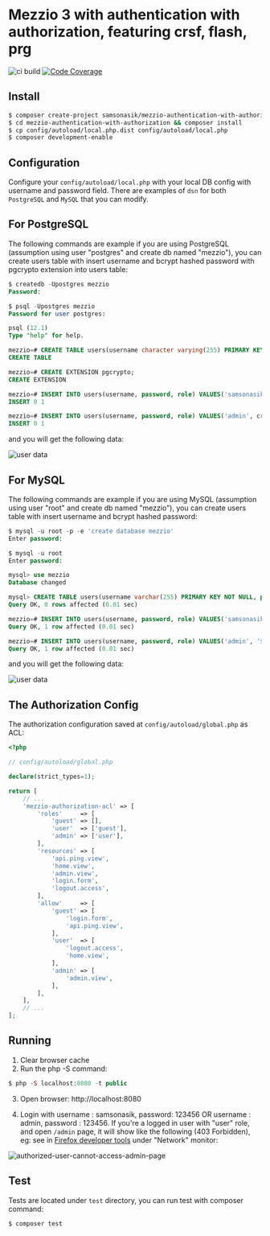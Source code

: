 # Mezzio 3 with authentication with authorization, featuring crsf, flash, prg

![ci build](https://github.com/samsonasik/mezzio-authentication-with-authorization/workflows/ci%20build/badge.svg)
[![Code Coverage](https://codecov.io/gh/samsonasik/mezzio-authentication-with-authorization/branch/master/graph/badge.svg)](https://codecov.io/gh/samsonasik/mezzio-authentication-with-authorization)

Install
-------

```bash
$ composer create-project samsonasik/mezzio-authentication-with-authorization -sdev
$ cd mezzio-authentication-with-authorization && composer install
$ cp config/autoload/local.php.dist config/autoload/local.php
$ composer development-enable
```

Configuration
-------------

Configure your `config/autoload/local.php` with your local DB config with username and password field. There are examples of `dsn` for both `PostgreSQL` and `MySQL` that you can modify.

For PostgreSQL
--------------

The following commands are example if you are using PostgreSQL (assumption using user "postgres" and create db named "mezzio"), you can create users table with insert username and bcrypt hashed password with pgcrypto extension into users table:

```sql
$ createdb -Upostgres mezzio
Password:

$ psql -Upostgres mezzio
Password for user postgres:

psql (12.1)
Type "help" for help.

mezzio=# CREATE TABLE users(username character varying(255) PRIMARY KEY NOT NULL, password text NOT NULL, role character varying(255) NOT NULL DEFAULT 'user');
CREATE TABLE

mezzio=# CREATE EXTENSION pgcrypto;
CREATE EXTENSION

mezzio=# INSERT INTO users(username, password, role) VALUES('samsonasik', crypt('123456', gen_salt('bf')), 'user');
INSERT 0 1

mezzio=# INSERT INTO users(username, password, role) VALUES('admin', crypt('123456', gen_salt('bf')), 'admin');
INSERT 0 1
```

and you will get the following data:

![user data](https://user-images.githubusercontent.com/459648/73605160-567f0a80-45cd-11ea-9e1d-898df2827758.png)

For MySQL
--------------

The following commands are example if you are using MySQL (assumption using user "root" and create db named "mezzio"), you can create users table with insert username and bcrypt hashed password:

```sql
$ mysql -u root -p -e 'create database mezzio'
Enter password:

$ mysql -u root
Enter password:

mysql> use mezzio
Database changed

mysql> CREATE TABLE users(username varchar(255) PRIMARY KEY NOT NULL, password text NOT NULL, role varchar(255) NOT NULL DEFAULT 'user');
Query OK, 0 rows affected (0.01 sec)

mezzio=# INSERT INTO users(username, password, role) VALUES('samsonasik','$2a$06$Nt2zePoCfApfBGrfZbHZIudIwZpCNqorTjbKNZtPoLCVic8goZDsi', 'user');
Query OK, 1 row affected (0.01 sec)

mezzio=# INSERT INTO users(username, password, role) VALUES('admin', '$2a$06$Y2TtankzyiK/OF1yZA4GsOJBhuoP7o99XbfufEeJ0OOJwjUcPB9LO', 'admin');
Query OK, 1 row affected (0.01 sec)
```

and you will get the following data:

![user data](https://user-images.githubusercontent.com/459648/74274582-e3039880-4d44-11ea-9caa-e8dc8e81a19f.png)

The Authorization Config
------------------------

The authorization configuration saved at `config/autoload/global.php` as ACL:

```php
<?php

// config/autoload/global.php

declare(strict_types=1);

return [
    // ...
    'mezzio-authorization-acl' => [
        'roles'     => [
            'guest' => [],
            'user'  => ['guest'],
            'admin' => ['user'],
        ],
        'resources' => [
            'api.ping.view',
            'home.view',
            'admin.view',
            'login.form',
            'logout.access',
        ],
        'allow'     => [
            'guest' => [
                'login.form',
                'api.ping.view',
            ],
            'user'  => [
                'logout.access',
                'home.view',
            ],
            'admin' => [
                'admin.view',
            ],
        ],
    ],
    // ...
];
```

Running
-------

1. Clear browser cache
2. Run the php -S command:

```php
$ php -S localhost:8080 -t public
```

3. Open browser: http://localhost:8080

4. Login with username : samsonasik, password: 123456 OR username : admin, password : 123456. If you're a logged in user with "user" role, and open `/admin` page, it will show like the following (403 Forbidden), eg: see in [Firefox developer tools](https://developer.mozilla.org/en-US/docs/Tools/Network_Monitor) under "Network" monitor:

![authorized-user-cannot-access-admin-page](https://user-images.githubusercontent.com/459648/73605169-73b3d900-45cd-11ea-9085-3c2bc5e9d966.png)

Test
----

Tests are located under `test` directory, you can run test with composer command:

```bash
$ composer test
```
